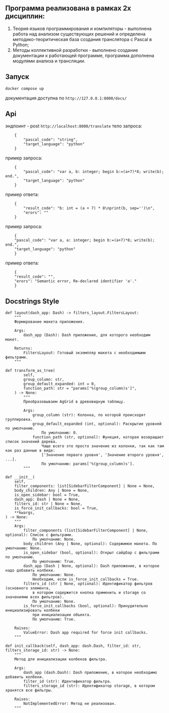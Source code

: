 ## Программа реализована в рамках 2х дисциплин: 
1. Теория языков программирования и компиляторы - выполнена работа над анализом существующих решений и определена методико-теоритическая база создания транслятора с Pascal в Python;
2. Методы коллективной разработки - выполнено создание документации к работающей программе, программа дополнена модулями анализа и трансляции.

## Запуск

`docker compose up`

документация доступна по `http://127.0.0.1:8000/docs/`

## Api
эндпоинт - post `http://localhost:8000/translate`
тело запроса:
```
    {
        "pascal_code": "string",
        "target_language": "python"
    }
```

пример запроса:
```
    {
        "pascal_code": "var a, b: integer; begin b:=(a+7)*8; write(b); end.",
        "target_language": "python"
    }
```
пример ответа:
```
    {
        "result_code": "b: int = (a + 7) * 8\nprint(b, sep='')\n",
        "erors": ""
    }
```
пример запроса:
```
    {
    "pascal_code": "var a, a: integer; begin b:=(a+7)*8; write(b); end.",
    "target_language": "python"
    }
```
пример ответа:
```
    {
    "result_code": "",
    "erors": "Semantic error, Re-declared identifier 'a'."
    }
```

## Docstrings Style
```
def layout(dash_app: Dash) -> filters_layout.FiltersLayout:
    """
    Формирование макета приложения.

    Args:
        dash_app (Dash): Dash приложение, для которого необходим макет.

    Returns:
        FiltersLayout: Готовый экземпляр макета с необходимыми фильтрами.
    """
```

```
def transform_as_tree(
        self,
        group_column: str,
        group_default_expanded: int = 0,
        function_path: str = "params['%(group_column)s']",
    ) -> None:
        """
        Преобразовываем AgGrid в древовидную таблицу.

        Args:
            group_column (str): Колонка, по которой происходит группировка.
            group_default_expanded (int, optional): Раскрытие уровней по умолчанию.
                По умолчанию: 0.
            function_path (str, optional): Функция, которая возвращает список значений дерева.
                Чаще всего это просто значение из колонки, так как там как раз данные в виде:
                ['Значение первого уровня', 'Значение второго уровня', ...].
                По умолчанию: params['%(group_column)s'].
        """
```

```
def __init__(
    self,
    filter_components: list[SidebarFilterComponent] | None = None,
    body_children: Any | None = None,
    is_open_sidebar: bool = True,
    dash_app: Dash | None = None,
    filters_id: str | None = None,
    is_force_init_callbacks: bool = True,
    **kwargs,
) -> None:
    """
    Args:
        filter_components (list[SidebarFilterComponent] | None, optional): Список с фильтрами.
            По умолчанию: None.
        body_children (Any | None, optional): Содержимое макета. По умолчанию: None.
        is_open_sidebar (bool, optional): Открыт сайдбар с фильтрами по умолчанию.
            По умолчанию: True.
        dash_app (Dash | None, optional): Dash приложение, в которое надо добавить колбеки.
            По умолчанию: None.
            Необходим, если is_force_init_callbacks = True.
        filters_id (str | None, optional): Идентификатор фильтров (основного элемента, 
            в котором содержится кнопка применить и storage со значениями всех фильтров).
            По умолчанию: None.
        is_force_init_callbacks (bool, optional): Принудительно инициализировать колбеки 
            при инициализации объекта.
            По умолчанию: True.

    Raises:
        ValueError: Dash app required for force init callbacks.
    """
```

```
def init_callback(self, dash_app: dash.Dash, filter_id: str, filters_storage_id: str) -> None:
    """
    Метод для инициализации колбеков фильтра.

    Args:
        dash_app (dash.Dash): Dash приложение, в которое необходимо добавить колбеки.
        filter_id (str): Идентификатор фильтра.
        filters_storage_id (str): Идентификатор storage, в котором хранятся все фильтры.

    Raises:
        NotImplementedError: Метод не реализован.
    """
```